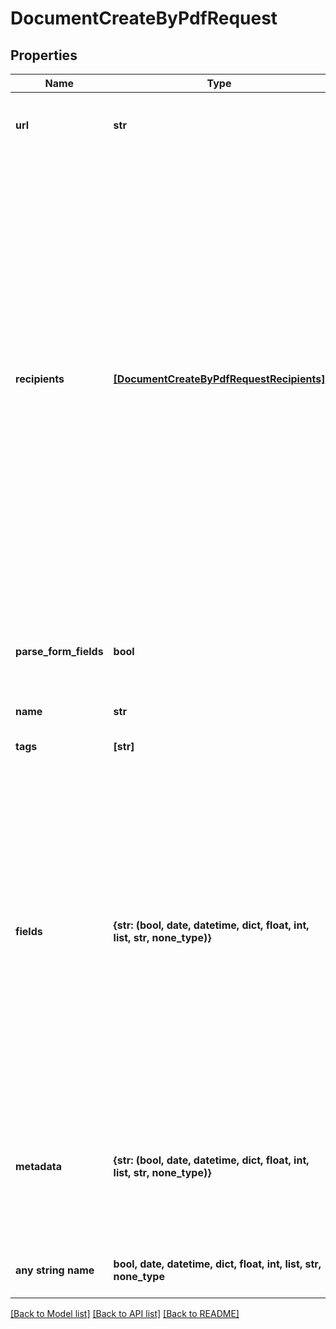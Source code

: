 # DocumentCreateByPdfRequest


## Properties
Name | Type | Description | Notes
------------ | ------------- | ------------- | -------------
**url** | **str** | Use a URL to specify the PDF. We support only URLs starting with https. | 
**recipients** | [**[DocumentCreateByPdfRequestRecipients]**](DocumentCreateByPdfRequestRecipients.md) | The list of recipients you&#39;re sending the document to. Every object must contain the &#x60;email&#x60; parameter. The &#x60;role&#x60;, &#x60;first_name&#x60; and &#x60;last_name&#x60; parameters are optional. If the &#x60;role&#x60; parameter is passed, a person is assigned all fields matching their corresponding role. If a role was not passed, a person receives a read-only link to view the document. If the &#x60;first_name&#x60; and &#x60;last_name&#x60; are not passed, the system does this 1. Creates a new contact, if none exists with the given &#x60;email&#x60;; or 2. Gets the existing contact with the given &#x60;email&#x60; that already exists. | 
**parse_form_fields** | **bool** | Set this parameter as &#x60;true&#x60; if you create a document from a PDF with form fields and as &#x60;false&#x60; if you upload a PDF with field tags. | 
**name** | **str** |  | [optional] 
**tags** | **[str]** | Mark your document with one or several tags. | [optional] 
**fields** | **{str: (bool, date, datetime, dict, float, int, list, str, none_type)}** | If you are creating a document from a PDF with field tags, you can pass a list of the fields you&#39;d like to pre-fill in the document. If you are creating a document from a PDF with form fields, list all the fields and provide the &#x60;role&#x60; parameter so that the fields are assigned to document recipients. You can provide empty value for the field so that it&#39;s not pre-filled: \&quot;value\&quot;: \&quot;\&quot;.  | [optional] 
**metadata** | **{str: (bool, date, datetime, dict, float, int, list, str, none_type)}** | You can pass arbitrary data in the key-value format to associate custom information with a document. This information is returned in any API requests for the document details by id. | [optional] 
**any string name** | **bool, date, datetime, dict, float, int, list, str, none_type** | any string name can be used but the value must be the correct type | [optional]

[[Back to Model list]](../README.md#documentation-for-models) [[Back to API list]](../README.md#documentation-for-api-endpoints) [[Back to README]](../README.md)


